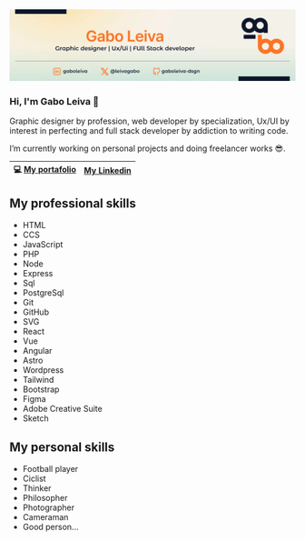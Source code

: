 <picture>
 <source media="(prefers-color-scheme: dark)" srcset="https://github.com/gaboleiva-dsgn/gaboleiva-dsgn/blob/main/assets/img/banner-gabo.webp">
 <source media="(prefers-color-scheme: light)" srcset="https://github.com/gaboleiva-dsgn/gaboleiva-dsgn/blob/main/assets/img/banner-gabo.webp">
 <img alt="banner-gabo" src="https://github.com/gaboleiva-dsgn/gaboleiva-dsgn/blob/main/assets/img/banner-gabo.webp">
</picture>

### Hi, I'm Gabo Leiva 👋

Graphic designer by profession, web developer by specialization, Ux/UI by interest in perfecting and full stack developer by addiction to writing code.

I’m currently working on personal projects and doing freelancer works 😎.

| 💻  [My portafolio](https://gaboleiva-dsgn.github.io/portafolio-gabo/) | [My Linkedin](https://www.linkedin.com/in/gaboleiva/) |
|-----|------|

## My professional skills

- HTML
- CCS
- JavaScript
- PHP
- Node
- Express
- Sql
- PostgreSql
- Git
- GitHub
- SVG
- React
- Vue
- Angular
- Astro
- Wordpress
- Tailwind
- Bootstrap
- Figma
- Adobe Creative Suite
- Sketch


## My personal skills

- Football player
- Ciclist
- Thinker
- Philosopher
- Photographer
- Cameraman
- Good person...

<!--
**gaboleiva-dsgn/gaboleiva-dsgn** is a ✨ _special_ ✨ repository because its `README.md` (this file) appears on your GitHub profile.

Here are some ideas to get you started:

- 🌱 I’m currently learning ...
- 👯 I’m looking to collaborate on ...
- 🤔 I’m looking for help with ...
- 💬 Ask me about ...
- 📫 How to reach me: ...
- 😄 Pronouns: ...
- ⚡ Fun fact: ...
-->
